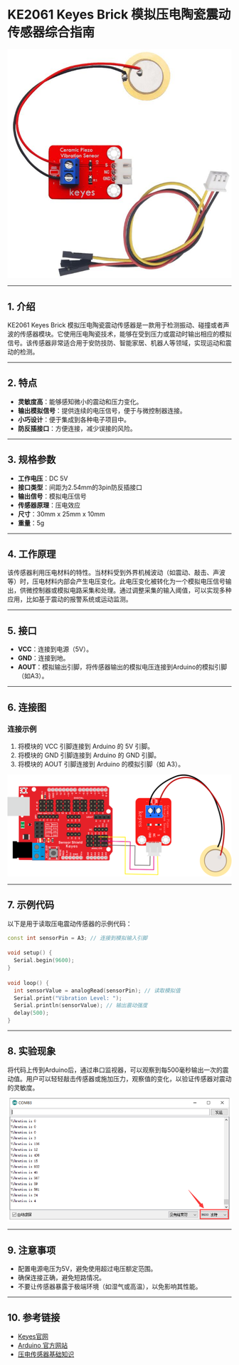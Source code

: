 # KE2061 Keyes Brick 模拟压电陶瓷震动传感器综合指南

![image-20250317164115014](media/image-20250317164115014.png)

---

## 1. 介绍
KE2061 Keyes Brick 模拟压电陶瓷震动传感器是一款用于检测振动、碰撞或者声波的传感器模块。它使用压电陶瓷技术，能够在受到压力或震动时输出相应的模拟信号。该传感器非常适合用于安防技防、智能家居、机器人等领域，实现运动和震动的检测。

---

## 2. 特点
- **灵敏度高**：能够感知微小的震动和压力变化。
- **输出模拟信号**：提供连续的电压信号，便于与微控制器连接。
- **小巧设计**：便于集成到各种电子项目中。
- **防反插接口**：方便连接，减少误接的风险。

---

## 3. 规格参数
- **工作电压**：DC 5V  
- **接口类型**：间距为2.54mm的3pin防反插接口  
- **输出信号**：模拟电压信号  
- **传感器原理**：压电效应  
- **尺寸**：30mm x 25mm x 10mm  
- **重量**：5g  

---

## 4. 工作原理
该传感器利用压电材料的特性。当材料受到外界机械波动（如震动、敲击、声波等）时，压电材料内部会产生电压变化。此电压变化被转化为一个模拟电压信号输出，供微控制器或模拟电路采集和处理。通过调整采集的输入阈值，可以实现多种应用，比如基于震动的报警系统或运动监测。

---

## 5. 接口
- **VCC**：连接到电源（5V）。
- **GND**：连接到地。
- **AOUT**：模拟输出引脚，将传感器输出的模拟电压连接到Arduino的模拟引脚（如A3）。

---

## 6. 连接图
### 连接示例
1. 将模块的 VCC 引脚连接到 Arduino 的 5V 引脚。
2. 将模块的 GND 引脚连接到 Arduino 的 GND 引脚。
3. 将模块的 AOUT 引脚连接到 Arduino 的模拟引脚（如 A3）。

![image-20250317164126687](media/image-20250317164126687.png)

---

## 7. 示例代码
以下是用于读取压电震动传感器的示例代码：
```cpp
const int sensorPin = A3; // 连接到模拟输入引脚

void setup() {
  Serial.begin(9600);
}

void loop() {
  int sensorValue = analogRead(sensorPin); // 读取模拟值
  Serial.print("Vibration Level: ");
  Serial.println(sensorValue); // 输出震动强度
  delay(500);
}
```

---

## 8. 实验现象
将代码上传到Arduino后，通过串口监视器，可以观察到每500毫秒输出一次的震动值。用户可以轻轻敲击传感器或施加压力，观察值的变化，以验证传感器对震动的灵敏度。

![image-20250317164140597](media/image-20250317164140597.png)

---

## 9. 注意事项
- 配置电源电压为5V，避免使用超过电压额定范围。
- 确保连接正确，避免短路情况。
- 不要让传感器暴露于极端环境（如湿气或高温），以免影响其性能。

---

## 10. 参考链接
- [Keyes官网](http://www.keyes-robot.com/)
- [Arduino 官方网站](https://www.arduino.cc)
- [压电传感器基础知识](https://www.electronics-tutorials.ws/io/io_1.html)